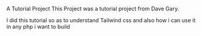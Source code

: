 A Tutorial Project
This Project was a tutorial project from Dave Gary.

I did this tutorial so as to understand Tailwind css and also how i can use it in any php i want to build
